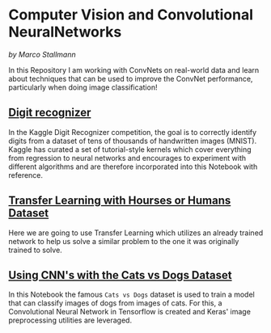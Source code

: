 # Computer Vision and Convolutional NeuralNetworks

*by Marco Stallmann*

In this Repository I am working with ConvNets on real-world data and learn about techniques that can be used to improve the ConvNet performance, particularly when doing image classification!


## [Digit recognizer](https://github.com/MarcoStallmann/Computer-Vision-and-Convolutional-Neural-Networks/blob/main/Digit%20recognizer%20analysis/digit-recognizer-comparative-analysis.ipynb)

In the Kaggle Digit Recognizer competition, the goal is to correctly identify digits from a dataset of tens of thousands of handwritten images (MNIST). Kaggle has curated a set of tutorial-style kernels which cover everything from regression to neural networks and encourages to experiment with different algorithms and are therefore incorporated into this Notebook with reference.


## [Transfer Learning with Hourses or Humans Dataset](https://github.com/MarcoStallmann/Computer-Vision-and-Convolutional-Neural-Networks/blob/main/Transfer%20Learning%20with%20Horse%20or%20Human%20Dataset/Transfer_Learning_with_Horses_or_Humans_Dataset.ipynb)

Here we are going to use Transfer Learning which utilizes an already trained network to help us solve a similar problem to the one it was originally trained to solve.

 
## [Using CNN's with the Cats vs Dogs Dataset](https://github.com/MarcoStallmann/Convolutional-Neural-Networks/blob/main/Using%20CNN's%20with%20the%20Cats%20vs%20Dogs%20Dataset/using-cnn-s-with-the-cats-vs-dogs-dataset.ipynb)

In this Notebook the famous `Cats vs Dogs` dataset is used to train a model that can classify images of dogs from images of cats. For this, a Convolutional Neural Network in Tensorflow is created and Keras' image preprocessing utilities are leveraged.
